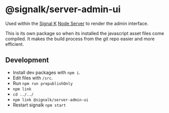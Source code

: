 # @signalk/server-admin-ui

Used within the [Signal K](http://signalk.org) [Node Server](https://github.com/SignalK/signalk-server-node) to render the admin interface.

This is its own package so when its installed the javascript asset files come compiled. It makes the build process from the git repo easier and more efficient.

## Development

- Install dev packages with `npm i`.
- Edit files with `/src`.
- Run `npm run prepublishOnly`
- `npm link`
- `cd ../../`
- `npm link @signalk/server-admin-ui`
- Restart signalk `npm start`

